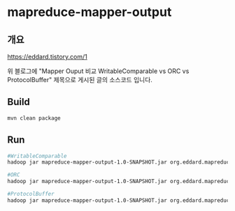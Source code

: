 mapreduce-mapper-output
=======================

## 개요
<https://eddard.tistory.com/1>

위 블로그에 "Mapper Ouput 비교 WritableComparable vs ORC vs ProtocolBuffer" 제목으로 게시된 글의 소스코드 입니다.

## Build
```bash
mvn clean package
``` 

## Run
```bash
#WritableComparable
hadoop jar mapreduce-mapper-output-1.0-SNAPSHOT.jar org.eddard.mapreduce.Main comparable INPUT경로 OUPUT경로

#ORC
hadoop jar mapreduce-mapper-output-1.0-SNAPSHOT.jar org.eddard.mapreduce.Main orc INPUT경로 OUPUT경로

#ProtocolBuffer
hadoop jar mapreduce-mapper-output-1.0-SNAPSHOT.jar org.eddard.mapreduce.Main protobuf INPUT경로 OUPUT경로
```
